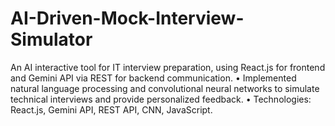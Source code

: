 # AI-Driven-Mock-Interview-Simulator
An AI interactive tool for IT interview preparation, using React.js for frontend and Gemini API via REST for backend communication. • Implemented natural language processing and convolutional neural networks to simulate technical interviews and provide personalized feedback. • Technologies: React.js, Gemini API, REST API, CNN, JavaScript.
